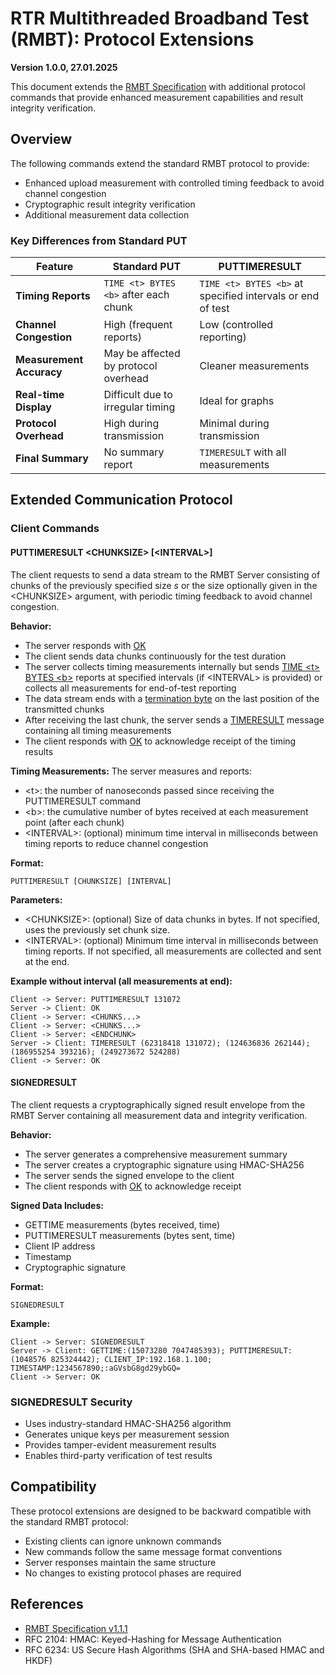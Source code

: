 # RTR Multithreaded Broadband Test (RMBT): Protocol Extensions

**Version 1.0.0, 27.01.2025**

This document extends the [RMBT Specification](https://github.com/rtr-nettest/rmbt-server/blob/master/RMBT_specification.md) with additional protocol commands that provide enhanced measurement capabilities and result integrity verification.

## Overview

The following commands extend the standard RMBT protocol to provide:
- Enhanced upload measurement with controlled timing feedback to avoid channel congestion
- Cryptographic result integrity verification
- Additional measurement data collection

### Key Differences from Standard PUT

| Feature | Standard PUT | PUTTIMERESULT |
|---------|--------------|---------------|
| **Timing Reports** | `TIME <t> BYTES <b>` after each chunk | `TIME <t> BYTES <b>` at specified intervals or end of test |
| **Channel Congestion** | High (frequent reports) | Low (controlled reporting) |
| **Measurement Accuracy** | May be affected by protocol overhead | Cleaner measurements |
| **Real-time Display** | Difficult due to irregular timing | Ideal for graphs |
| **Protocol Overhead** | High during transmission | Minimal during transmission |
| **Final Summary** | No summary report | `TIMERESULT` with all measurements |

## Extended Communication Protocol

### Client Commands

#### PUTTIMERESULT \<CHUNKSIZE\> [\<INTERVAL\>]
The client requests to send a data stream to the RMBT Server consisting of chunks of the previously specified size $s$ or the size optionally given in the \<CHUNKSIZE> argument, with periodic timing feedback to avoid channel congestion.

**Behavior:**
- The server responds with [OK](#ok)
- The client sends data chunks continuously for the test duration
- The server collects timing measurements internally but sends [TIME \<t\> BYTES \<b\>](#time-t-bytes-b) reports at specified intervals (if \<INTERVAL\> is provided) or collects all measurements for end-of-test reporting
- The data stream ends with a [termination byte](#termination-byte) on the last position of the transmitted chunks
- After receiving the last chunk, the server sends a [TIMERESULT](#timeresult-t1-b1-t2-b2-tn-bn) message containing all timing measurements
- The client responds with [OK](#ok) to acknowledge receipt of the timing results

**Timing Measurements:**
The server measures and reports:
- \<t>: the number of nanoseconds passed since receiving the PUTTIMERESULT command
- \<b>: the cumulative number of bytes received at each measurement point (after each chunk)
- \<INTERVAL\>: (optional) minimum time interval in milliseconds between timing reports to reduce channel congestion

**Format:**
```
PUTTIMERESULT [CHUNKSIZE] [INTERVAL]
```

**Parameters:**
- \<CHUNKSIZE\>: (optional) Size of data chunks in bytes. If not specified, uses the previously set chunk size.
- \<INTERVAL\>: (optional) Minimum time interval in milliseconds between timing reports. If not specified, all measurements are collected and sent at the end.

**Example without interval (all measurements at end):**
```
Client -> Server: PUTTIMERESULT 131072
Server -> Client: OK
Client -> Server: <CHUNKS...>
Client -> Server: <CHUNKS...>
Client -> Server: <ENDCHUNK>
Server -> Client: TIMERESULT (62318418 131072); (124636836 262144); (186955254 393216); (249273672 524288)
Client -> Server: OK
```

#### SIGNEDRESULT
The client requests a cryptographically signed result envelope from the RMBT Server containing all measurement data and integrity verification.

**Behavior:**
- The server generates a comprehensive measurement summary
- The server creates a cryptographic signature using HMAC-SHA256
- The server sends the signed envelope to the client
- The client responds with [OK](#ok) to acknowledge receipt

**Signed Data Includes:**
- GETTIME measurements (bytes received, time)
- PUTTIMERESULT measurements (bytes sent, time)
- Client IP address
- Timestamp
- Cryptographic signature

**Format:**
```
SIGNEDRESULT
```

**Example:**
```
Client -> Server: SIGNEDRESULT
Server -> Client: GETTIME:(15073280 7047485393); PUTTIMERESULT:(1048576 825324442); CLIENT_IP:192.168.1.100; TIMESTAMP:1234567890;:aGVsbG8gd29ybGQ=
Client -> Server: OK
```

### SIGNEDRESULT Security
- Uses industry-standard HMAC-SHA256 algorithm
- Generates unique keys per measurement session
- Provides tamper-evident measurement results
- Enables third-party verification of test results

## Compatibility

These protocol extensions are designed to be backward compatible with the standard RMBT protocol:
- Existing clients can ignore unknown commands
- New commands follow the same message format conventions
- Server responses maintain the same structure
- No changes to existing protocol phases are required

## References

- [RMBT Specification v1.1.1](https://github.com/rtr-nettest/rmbt-server/blob/master/RMBT_specification.md)
- RFC 2104: HMAC: Keyed-Hashing for Message Authentication
- RFC 6234: US Secure Hash Algorithms (SHA and SHA-based HMAC and HKDF)
